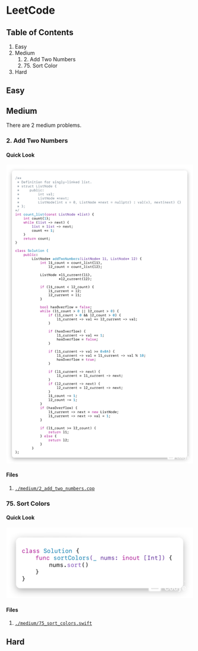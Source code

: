 # LeetCode
## Table of Contents
1. Easy
2. Medium
    1. 2\. Add Two Numbers
    2. 75\. Sort Color
4. Hard

## Easy

## Medium
There are 2 medium problems.

### 2. Add Two Numbers
#### Quick Look
![2. Add Two Numbers](./photos/2_add_two_numbers.png)

#### Files
1. [`./medium/2_add_two_numbers.cpp`](./medium/2_add_two_numbers.cpp)

### 75. Sort Colors
#### Quick Look
![75. Sort Colors](./photos/75_sort_colors.png)

#### Files
1. [`./medium/75_sort_colors.swift`](./medium/75_sort_colors.swift)

## Hard
